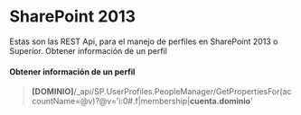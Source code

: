 # SharePoint 2013

Estas son las REST Api, para el manejo de perfiles en SharePoint 2013 o Superior.
Obtener información de un perfil
#### Obtener información de un perfil
> __[DOMINIO]__/_api/SP.UserProfiles.PeopleManager/GetPropertiesFor(accountName=@v)?@v='i:0#.f|membership|__cuenta.dominio__'

